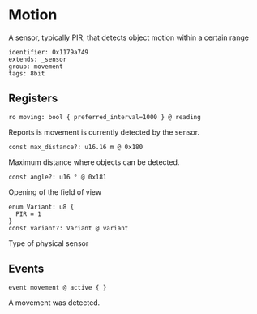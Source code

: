 # Motion

A sensor, typically PIR, that detects object motion within a certain range

    identifier: 0x1179a749
    extends: _sensor
    group: movement
    tags: 8bit

## Registers

    ro moving: bool { preferred_interval=1000 } @ reading

Reports is movement is currently detected by the sensor.

    const max_distance?: u16.16 m @ 0x180

Maximum distance where objects can be detected.

    const angle?: u16 ° @ 0x181

Opening of the field of view

    enum Variant: u8 {
      PIR = 1
    }
    const variant?: Variant @ variant

Type of physical sensor

## Events

    event movement @ active { }

A movement was detected.